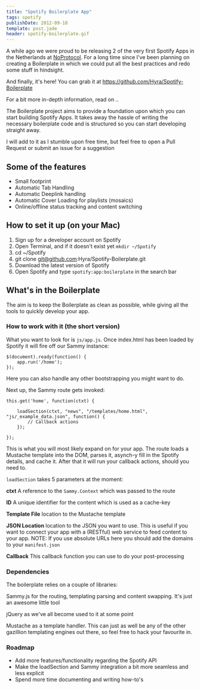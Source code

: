 ```yaml
---
title: "Spotify Boilerplate App"
tags: spotify
publishDate: 2012-09-18
template: post.jade
header: spotify-boilerplate.gif
---
```


A while ago we were proud to be releasing 2 of the very first Spotify Apps in the Netherlands at <a href="http://noprotocol.nl" title="NoProtocol" target="\_blank">NoProtocol</a>. For a long time since I've been planning on creating a Boilerplate in which we could put all the best practices and redo some stuff in hindsight.

And finally, it's here! You can grab it at <a href="https://github.com/Hyra/Spotify-Boilerplate" title="https://github.com/Hyra/Spotify-Boilerplate" target="_blank">https://github.com/Hyra/Spotify-Boilerplate</a>

For a bit more in-depth information, read on ..

The Boilerplate project aims to provide a foundation upon which you can start building Spotify Apps. It takes away the hassle of writing the necessary boilerplate code and is structured so you can start developing straight away.

I will add to it as I stumble upon free time, but feel free to open a Pull Request or submit an issue for a suggestion

## Some of the features

*   Small footprint
*   Automatic Tab Handling
*   Automatic Deeplink handling
*   Automatic Cover Loading for playlists (mosaics)
*   Online/offline status tracking and content switching

## How to set it up (on your Mac)

1.  Sign up for a developer account on Spotify
2.  Open Terminal, and if it doesn't exist yet `mkdir ~/Spotify`
3.  cd ~/Spotify
4.  git clone git@github.com:Hyra/Spotify-Boilerplate.git
5.  Download the latest version of Spotify
6.  Open Spotify and type `spotify:app:boilerplate` in the search bar

## What's in the Boilerplate

The aim is to keep the Boilerplate as clean as possible, while giving all the tools to quickly develop your app.

### How to work with it (the short version)

What you want to look for is `js/app.js`. Once index.html has been loaded by Spotify it will fire off our Sammy instance:

    $(document).ready(function() {
    	app.run('/home');
    });

Here you can also handle any other bootstrapping you might want to do.

Next up, the Sammy route gets invoked:

    this.get('home', function(ctxt) {

    	loadSection(ctxt, "news", "/templates/home.html", "js/_example_data.json", function() {
    		// Callback actions
    	});

    });

This is what you will most likely expand on for your app. The route loads a Mustache template into the DOM, parses it, asynch-y fill in the Spotify details, and cache it. After that it will run your callback actions, should you need to.

`loadSection` takes 5 parameters at the moment:

**ctxt** A reference to the `Sammy.Context` which was passed to the route

**ID** A unique identifier for the content which is used as a cache-key

**Template File** location to the Mustache template

**JSON Location** location to the JSON you want to use. This is useful if you want to connect your app with a (RESTful) web service to feed content to your app. NOTE: If you use absolute URLs here you should add the domains to your `manifest.json`

**Callback** This callback function you can use to do your post-processing

### Dependencies

The boilerplate relies on a couple of libraries:

Sammy.js for the routing, templating parsing and content swapping. It's just an awesome little tool

jQuery as we've all become used to it at some point

Mustache as a template handler. This can just as well be any of the other gazillion templating engines out there, so feel free to hack your favourite in.

### Roadmap

*   Add more features/functionality regarding the Spotify API
*   Make the loadSection and Sammy integration a bit more seamless and less explicit
*   Spend more time documenting and writing how-to's

